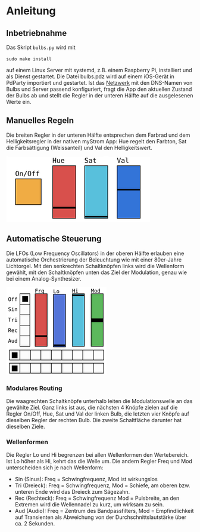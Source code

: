 # Anleitung

## Inbetriebnahme

Das Skript `bulbs.py` wird mit

    sudo make install

auf einem Linux Server mit systemd, z.B. einem Raspberry Pi, installiert und als Dienst gestartet. Die Datei bulbs.pdz wird auf einem iOS-Gerät in PdParty importiert und gestartet. Ist das [Netzwerk](doc/network.md) mit den DNS-Namen von Bulbs und Server passend konfiguriert, fragt die App den aktuellen Zustand der Bulbs ab und stellt die Regler in der unteren Hälfte auf die ausgelesenen Werte ein.

## Manuelles Regeln

Die breiten Regler in der unteren Hälfte entsprechen dem Farbrad und dem Helligkeitsregler in der nativen myStrom App: Hue regelt den Farbton, Sat die Farbsättigung (Weissanteil) und Val den Helligkeitswert.

![HSV Regler](hsv.png)

## Automatische Steuerung

Die LFOs (Low Frequency Oscillators) in der oberen Hälfte erlauben eine automatische Orchestrierung der Beleuchtung wie mit einer 80er-Jahre Lichtorgel. Mit den senkrechten Schaltknöpfen links wird die Wellenform gewählt, mit den Schaltknöpfen unten das Ziel der Modulation, genau wie bei einem Analog-Synthesizer.

![LFO Regler](lfo.png)

### Modulares Routing

Die waagrechten Schaltknöpfe unterhalb leiten die Modulationswelle an das gewählte Ziel. Ganz links ist aus, die nächsten 4 Knöpfe zielen auf die Regler On/Off, Hue, Sat und Val der linken Bulb, die letzten vier Knöpfe auf dieselben Regler der rechten Bulb. Die zweite Schaltfläche darunter hat dieselben Ziele.

### Wellenformen

Die Regler Lo und Hi begrenzen bei allen Wellenformen den Wertebereich. Ist Lo höher als Hi, kehrt das die Welle um. Die andern Regler Freq und Mod unterscheiden sich je nach Wellenform:

* Sin (Sinus): Freq = Schwingfrequenz, Mod ist wirkungslos
* Tri (Dreieck): Freq = Schwingfrequenz, Mod = Schiefe, am oberen bzw. unteren Ende wird das Dreieck zum Sägezahn.
* Rec (Rechteck): Freq = Schwingfrequenz Mod = Pulsbreite, an den Extremen wird die Wellennadel zu kurz, um wirksam zu sein.
* Aud (Audio): Freq = Zentrum des Bandpassfilters, Mod = Empfindlichkeit auf Transienten als Abweichung von der Durchschnittslautstärke über ca. 2 Sekunden.
